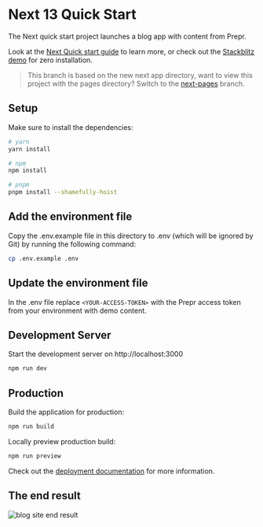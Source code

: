 # Next 13 Quick Start
The Next quick start project launches a blog app with content from Prepr.

Look at the [Next Quick start guide](https://docs.prepr.io/connecting-front-end-apps/next-quick-start-guide) to learn more, or check out the [Stackblitz demo](https://stackblitz.com/edit/next-quick-start) for zero installation.

>This branch is based on the new next app directory, want to view this project with the pages directory? Switch to the [next-pages](https://github.com/preprio/next-complete-starter/tree/next-pages) branch.

## Setup

Make sure to install the dependencies:

```bash
# yarn
yarn install

# npm
npm install

# pnpm
pnpm install --shamefully-hoist
```

## Add the environment file
Copy the .env.example file in this directory to .env (which will be ignored by Git) by running the following command:
```bash
cp .env.example .env
```

## Update the environment file
In the .env file replace `<YOUR-ACCESS-TOKEN>` with the Prepr access token from your environment with demo content.

## Development Server

Start the development server on http://localhost:3000

```bash
npm run dev
```

## Production

Build the application for production:

```bash
npm run build
```

Locally preview production build:

```bash
npm run preview
```

Check out the [deployment documentation](https://nextjs.org/docs/app/building-your-application/deploying) for more information.

## The end result

![blog site end result](https://assets-site.prepr.io//5oz8w28ybxje-screenshot-2023-05-10-at-111353.png)
